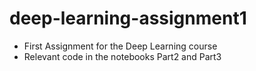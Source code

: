 # deep-learning-assignment1

+ First Assignment for the Deep Learning course
+ Relevant code in the notebooks Part2 and Part3
